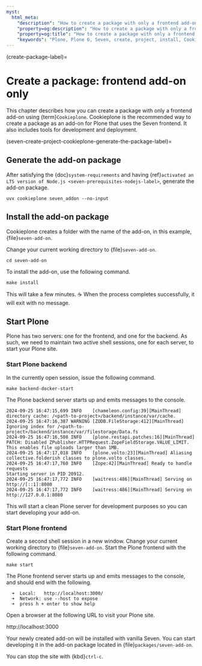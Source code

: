 ```yaml
---
myst:
  html_meta:
    "description": "How to create a package with only a frontend add-on using Cookieplone"
    "property=og:description": "How to create a package with only a frontend add-on using Cookieplone"
    "property=og:title": "How to create a package with only a frontend add-on using Cookieplone"
    "keywords": "Plone, Plone 6, Seven, create, project, install, Cookieplone"
---
```


(create-package-label)=

# Create a package: frontend add-on only

This chapter describes how you can create a package with only a frontend add-on using {term}`Cookieplone`.
Cookieplone is the recommended way to create a package as an add-on for Plone that uses the Seven frontend.
It also includes tools for development and deployment.


(seven-create-project-cookieplone-generate-the-package-label)=

## Generate the add-on package

After satisfying the {doc}`system-requirements` and having {ref}`activated an LTS version of Node.js <seven-prerequisites-nodejs-label>`, generate the add-on package.

```shell
uvx cookieplone seven_addon --no-input
```


## Install the add-on package

Cookieplone creates a folder with the name of the add-on, in this example, {file}`seven-add-on`.

Change your current working directory to {file}`seven-add-on`.

```shell
cd seven-add-on
```

To install the add-on, use the following command.

```shell
make install
```

This will take a few minutes.
☕️
When the process completes successfully, it will exit with no message.


## Start Plone

Plone has two servers: one for the frontend, and one for the backend.
As such, we need to maintain two active shell sessions, one for each server, to start your Plone site.


### Start Plone backend

In the currently open session, issue the following command.

```shell
make backend-docker-start
```

The Plone backend server starts up and emits messages to the console.

```console
2024-09-25 16:47:15,699 INFO    [chameleon.config:39][MainThread] directory cache: /<path-to-project>/backend/instance/var/cache.
2024-09-25 16:47:16,387 WARNING [ZODB.FileStorage:412][MainThread] Ignoring index for /<path-to-project>/backend/instance/var/filestorage/Data.fs
2024-09-25 16:47:16,508 INFO    [plone.restapi.patches:16][MainThread] PATCH: Disabled ZPublisher.HTTPRequest.ZopeFieldStorage.VALUE_LIMIT. This enables file uploads larger than 1MB.
2024-09-25 16:47:17,018 INFO    [plone.volto:23][MainThread] Aliasing collective.folderish classes to plone.volto classes.
2024-09-25 16:47:17,760 INFO    [Zope:42][MainThread] Ready to handle requests
Starting server in PID 20912.
2024-09-25 16:47:17,772 INFO    [waitress:486][MainThread] Serving on http://[::1]:8080
2024-09-25 16:47:17,772 INFO    [waitress:486][MainThread] Serving on http://127.0.0.1:8080
```

This will start a clean Plone server for development purposes so you can start developing your add-on.


### Start Plone frontend

Create a second shell session in a new window.
Change your current working directory to {file}`seven-add-on`.
Start the Plone frontend with the following command.

```shell
make start
```

The Plone frontend server starts up and emits messages to the console, and should end with the following.
```console
  ➜  Local:   http://localhost:3000/
  ➜  Network: use --host to expose
  ➜  press h + enter to show help
```

Open a browser at the following URL to visit your Plone site.

http://localhost:3000

Your newly created add-on will be installed with vanilla Seven.
You can start developing it in the add-on package located in {file}`packages/seven-add-on`.

You can stop the site with {kbd}`ctrl-c`.
